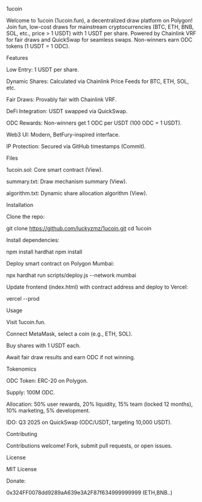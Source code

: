 1ucoin

Welcome to 1ucoin (1ucoin.fun), a decentralized draw platform on Polygon! Join fun, low-cost draws for mainstream cryptocurrencies (BTC, ETH, BNB, SOL, etc., price > 1 USDT) with 1 USDT per share. Powered by Chainlink VRF for fair draws and QuickSwap for seamless swaps. Non-winners earn ODC tokens (1 USDT = 1 ODC).

Features

Low Entry: 1 USDT per share.

Dynamic Shares: Calculated via Chainlink Price Feeds for BTC, ETH, SOL, etc.

Fair Draws: Provably fair with Chainlink VRF.

DeFi Integration: USDT swapped via QuickSwap.

ODC Rewards: Non-winners get 1 ODC per USDT (100 ODC = 1 USDT).

Web3 UI: Modern, BetFury-inspired interface.

IP Protection: Secured via GitHub timestamps (Commit).

Files

1ucoin.sol: Core smart contract (View).

summary.txt: Draw mechanism summary (View).

algorithm.txt: Dynamic share allocation algorithm (View).

Installation

Clone the repo:

git clone https://github.com/luckyzmz/1ucoin.git
cd 1ucoin


Install dependencies:

npm install hardhat
npm install


Deploy smart contract on Polygon Mumbai:

npx hardhat run scripts/deploy.js --network mumbai

Update frontend (index.html) with contract address and deploy to Vercel:

vercel --prod

Usage

Visit 1ucoin.fun.

Connect MetaMask, select a coin (e.g., ETH, SOL).

Buy shares with 1 USDT each.

Await fair draw results and earn ODC if not winning.

Tokenomics

ODC Token: ERC-20 on Polygon.

Supply: 100M ODC.

Allocation: 50% user rewards, 20% liquidity, 15% team (locked 12 months), 10% marketing, 5% development.

IDO: Q3 2025 on QuickSwap (ODC/USDT, targeting 10,000 USDT).

Contributing

Contributions welcome! Fork, submit pull requests, or open issues.

License

MIT License

Donate: 

0x324FF0078dd9289aA639e3A2F87f634999999999 (ETH,BNB..)


